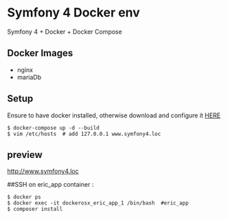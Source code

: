 # Symfony 4 Docker env

Symfony 4 + Docker + Docker Compose

## Docker Images
* nginx
* mariaDb

## Setup
Ensure to have docker installed, otherwise download and configure it [HERE](https://docs.docker.com/engine/installation/)

```
$ docker-compose up -d --build
$ vim /etc/hosts  # add 127.0.0.1 www.symfony4.loc
```

## preview
http://www.symfony4.loc

##SSH on eric_app container :

```
$ docker ps
$ docker exec -it dockerosx_eric_app_1 /bin/bash  #eric_app
$ composer install
```


